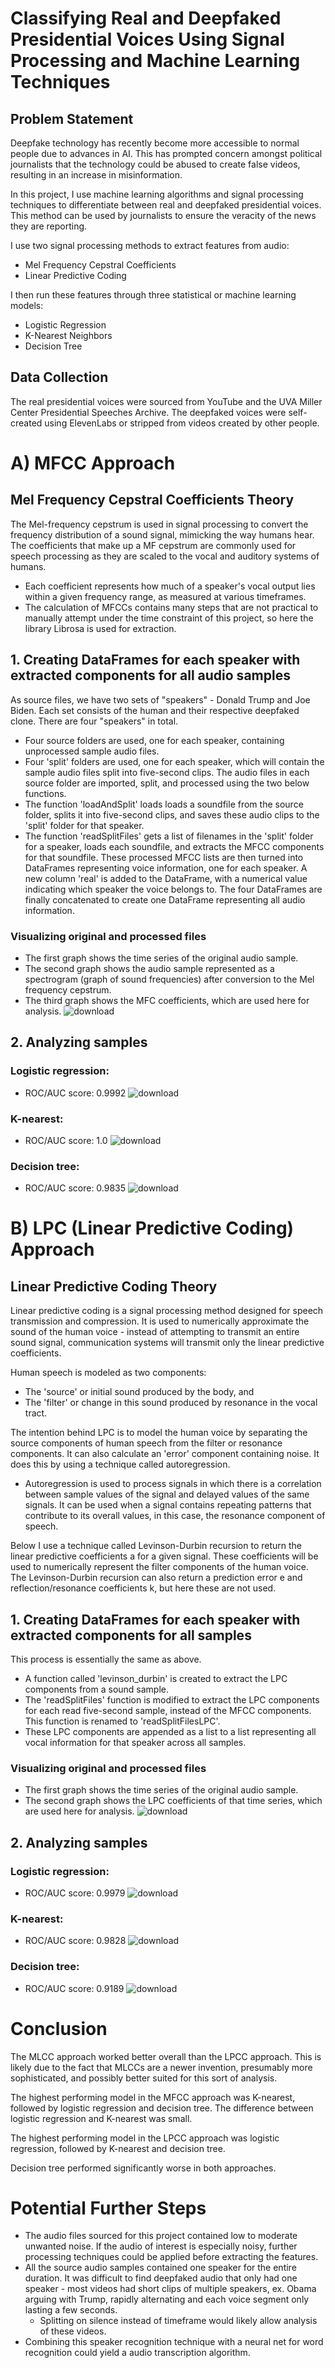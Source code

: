 # Classifying Real and Deepfaked Presidential Voices Using Signal Processing and Machine Learning Techniques
## Problem Statement
Deepfake technology has recently become more accessible to normal people due to advances in AI. This has prompted concern amongst political journalists that the technology could be abused to create false videos, resulting in an increase in misinformation.

In this project, I use machine learning algorithms and signal processing techniques to differentiate between real and deepfaked presidential voices. This method can be used by journalists to ensure the veracity of the news they are reporting.

I use two signal processing methods to extract features from audio:
  - Mel Frequency Cepstral Coefficients
  - Linear Predictive Coding
  
I then run these features through three statistical or machine learning models:
  - Logistic Regression
  - K-Nearest Neighbors
  - Decision Tree
  
## Data Collection
The real presidential voices were sourced from YouTube and the UVA Miller Center Presidential Speeches Archive. The deepfaked voices were self-created using ElevenLabs or stripped from videos created by other people.

# A) MFCC Approach
## Mel Frequency Cepstral Coefficients Theory
The Mel-frequency cepstrum is used in signal processing to convert the frequency distribution of a sound signal, mimicking the way humans hear. The coefficients that make up a MF cepstrum are commonly used for speech processing as they are scaled to the vocal and auditory systems of humans.
  - Each coefficient represents how much of a speaker's vocal output lies within a given frequency range, as measured at various timeframes.
  - The calculation of MFCCs contains many steps that are not practical to manually attempt under the time constraint of this project, so here the library Librosa is used for extraction.

## 1. Creating DataFrames for each speaker with extracted components for all audio samples
As source files, we have two sets of "speakers" - Donald Trump and Joe Biden. Each set consists of the human and their respective deepfaked clone. There are four "speakers" in total.
  - Four source folders are used, one for each speaker, containing unprocessed sample audio files.
  - Four 'split' folders are used, one for each speaker, which will contain the sample audio files split into five-second clips.
The audio files in each source folder are imported, split, and processed using the two below functions.
  - The function 'loadAndSplit' loads loads a soundfile from the source folder, splits it into five-second clips, and saves these audio clips to the 'split' folder for that speaker.
  - The function 'readSplitFiles' gets a list of filenames in the 'split' folder for a speaker, loads each soundfile, and extracts the MFCC components for that soundfile.
These processed MFCC lists are then turned into DataFrames representing voice information, one for each speaker. A new column 'real' is added to the DataFrame, with a numerical value indicating which speaker the voice belongs to. The four DataFrames are finally concatenated to create one DataFrame representing all audio information.

### Visualizing original and processed files
  - The first graph shows the time series of the original audio sample.
  - The second graph shows the audio sample represented as a spectrogram (graph of sound frequencies) after conversion to the Mel frequency cepstrum.
  - The third graph shows the MFC coefficients, which are used here for analysis.
![download](https://user-images.githubusercontent.com/103140702/224368987-0c3c95df-41e0-4a28-a56f-a7a1f978c34e.png)

## 2. Analyzing samples
### Logistic regression:  
  - ROC/AUC score: 0.9992
  ![download](https://user-images.githubusercontent.com/103140702/224369241-4f60a3ec-eccd-485b-bf6d-43ed64fdd085.png)
### K-nearest:
  - ROC/AUC score: 1.0
![download](https://user-images.githubusercontent.com/103140702/224369309-263dfa0f-60fb-475d-ab48-a3f4ad0ced75.png)
### Decision tree:
  - ROC/AUC score: 0.9835
  ![download](https://user-images.githubusercontent.com/103140702/224369419-8b9fac0a-9c23-4cc0-a4d3-056e7488c7c7.png)

# B) LPC (Linear Predictive Coding) Approach
## Linear Predictive Coding Theory
Linear predictive coding is a signal processing method designed for speech transmission and compression. It is used to numerically approximate the sound of the human voice - instead of attempting to transmit an entire sound signal, communication systems will transmit only the linear predictive coefficients.

Human speech is modeled as two components:
  - The 'source' or initial sound produced by the body, and
  - The 'filter' or change in this sound produced by resonance in the vocal tract.
  
The intention behind LPC is to model the human voice by separating the source components of human speech from the filter or resonance components. It can also calculate an 'error' component containing noise. It does this by using a technique called autoregression.
  - Autoregression is used to process signals in which there is a correlation between sample values of the signal and delayed values of the same signals. It can be used when a signal contains repeating patterns that contribute to its overall values, in this case, the resonance component of speech.
  
Below I use a technique called Levinson-Durbin recursion to return the linear predictive coefficients a for a given signal. These coefficients will be used to numerically represent the filter components of the human voice. The Levinson-Durbin recursion can also return a prediction error e and reflection/resonance coefficients k, but here these are not used.
## 1. Creating DataFrames for each speaker with extracted components for all samples
This process is essentially the same as above.
  - A function called 'levinson_durbin' is created to extract the LPC components from a sound sample.
  - The 'readSplitFiles' function is modified to extract the LPC components for each read five-second sample, instead of the MFCC components.  This function is renamed to 'readSplitFilesLPC'. 
  - These LPC components are appended as a list to a list representing all vocal information for that speaker across all samples.
  
### Visualizing original and processed files
  - The first graph shows the time series of the original audio sample.
  - The second graph shows the LPC coefficients of that time series, which are used here for analysis.
![download](https://user-images.githubusercontent.com/103140702/224369933-57671e3c-3265-4b2a-bb3f-55e7fc8f9a3f.png)

## 2. Analyzing samples
### Logistic regression:
  - ROC/AUC score: 0.9979
  ![download](https://user-images.githubusercontent.com/103140702/224370472-8489afc9-0464-4384-9361-4f1ba2e47221.png)
### K-nearest:
  - ROC/AUC score: 0.9828
  ![download](https://user-images.githubusercontent.com/103140702/224370595-a89c9ceb-a2d6-4ade-8703-72bd5efd7882.png)
### Decision tree:
  - ROC/AUC score: 0.9189
![download](https://user-images.githubusercontent.com/103140702/224371809-70230ba9-0688-40dd-8d67-fde4116c706c.png)

# Conclusion 
The MLCC approach worked better overall than the LPCC approach. This is likely due to the fact that MLCCs are a newer invention, presumably more sophisticated, and possibly better suited for this sort of analysis.

The highest performing model in the MFCC approach was K-nearest, followed by logistic regression and decision tree. The difference between logistic regression and K-nearest was small.

The highest performing model in the LPCC approach was logistic regression, followed by K-nearest and decision tree.

Decision tree performed significantly worse in both approaches.

# Potential Further Steps
  - The audio files sourced for this project contained low to moderate unwanted noise. If the audio of interest is especially noisy, further processing techniques could be applied before extracting the features.
  - All the source audio samples contained one speaker for the entire duration. It was difficult to find deepfaked audio that only had one speaker - most videos had short clips of multiple speakers, ex. Obama arguing with Trump, rapidly alternating and each voice segment only lasting a few seconds.
    - Splitting on silence instead of timeframe would likely allow analysis of these videos.
  - Combining this speaker recognition technique with a neural net for word recognition could yield a audio transcription algorithm.
